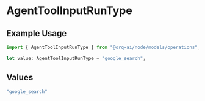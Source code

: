 # AgentToolInputRunType

## Example Usage

```typescript
import { AgentToolInputRunType } from "@orq-ai/node/models/operations";

let value: AgentToolInputRunType = "google_search";
```

## Values

```typescript
"google_search"
```
